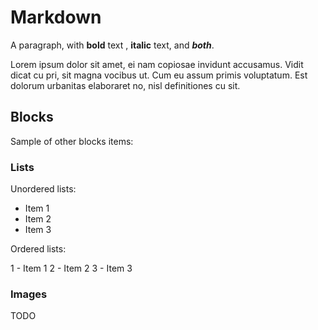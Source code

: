 # Markdown

A paragraph, with **bold** text , **italic** text, and ***both***.

Lorem ipsum dolor sit amet, ei nam copiosae invidunt accusamus. Vidit dicat cu pri, sit magna vocibus ut. Cum eu assum primis voluptatum. Est dolorum urbanitas elaboraret no, nisl definitiones cu sit.

## Blocks

Sample of other blocks items:

### Lists

Unordered lists:

* Item 1
* Item 2
* Item 3

Ordered lists:

1 - Item 1
2 - Item 2
3 - Item 3

### Images

TODO
